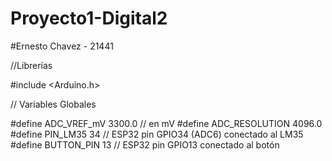 # Proyecto1-Digital2
#Ernesto Chavez - 21441

//Librerías

#include <Arduino.h>

// Variables Globales

#define ADC_VREF_mV    3300.0 // en mV
#define ADC_RESOLUTION 4096.0
#define PIN_LM35       34 // ESP32 pin GPIO34 (ADC6) conectado al LM35
#define BUTTON_PIN     13 // ESP32 pin GPIO13 conectado al botón
